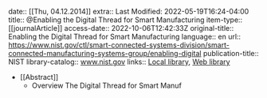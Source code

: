 date:: [[Thu, 04.12.2014]]
extra:: Last Modified: 2022-05-19T16:24-04:00
title:: @Enabling the Digital Thread for Smart Manufacturing
item-type:: [[journalArticle]]
access-date:: 2022-10-06T12:42:33Z
original-title:: Enabling the Digital Thread for Smart Manufacturing
language:: en
url:: https://www.nist.gov/ctl/smart-connected-systems-division/smart-connected-manufacturing-systems-group/enabling-digital
publication-title:: NIST
library-catalog:: www.nist.gov
links:: [Local library](zotero://select/library/items/G6LHXTAM), [Web library](https://www.zotero.org/users/6520516/items/G6LHXTAM)

- [[Abstract]]
	- Overview The Digital Thread for Smart Manuf